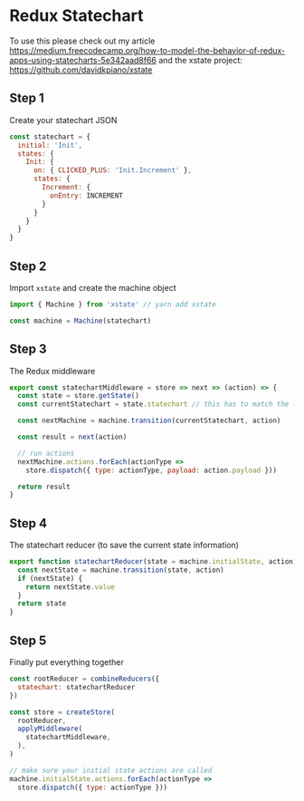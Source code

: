# Redux Statechart

To use this please check out my article https://medium.freecodecamp.org/how-to-model-the-behavior-of-redux-apps-using-statecharts-5e342aad8f66 and the xstate project: https://github.com/davidkpiano/xstate

## Step 1

Create your statechart JSON

```js
const statechart = {
  initial: 'Init',
  states: {
    Init: {
      on: { CLICKED_PLUS: 'Init.Increment' },
      states: {
        Increment: {
          onEntry: INCREMENT
        }
      }
    }
  }
}
```

## Step 2

Import `xstate` and create the machine object

```js
import { Machine } from 'xstate' // yarn add xstate

const machine = Machine(statechart)
```

## Step 3

The Redux middleware

```js
export const statechartMiddleware = store => next => (action) => {
  const state = store.getState()
  const currentStatechart = state.statechart // this has to match the location where you mount your reducer

  const nextMachine = machine.transition(currentStatechart, action)

  const result = next(action)

  // run actions
  nextMachine.actions.forEach(actionType =>
    store.dispatch({ type: actionType, payload: action.payload }))

  return result
}
```

## Step 4

The statechart reducer (to save the current state information)

```js
export function statechartReducer(state = machine.initialState, action) {
  const nextState = machine.transition(state, action)
  if (nextState) {
    return nextState.value
  }
  return state
}
```

## Step 5

Finally put everything together

```js
const rootReducer = combineReducers({
  statechart: statechartReducer
})

const store = createStore(
  rootReducer,
  applyMiddleware(
    statechartMiddleware,
  ),
)

// make sure your initial state actions are called
machine.initialState.actions.forEach(actionType =>
  store.dispatch({ type: actionType }))
```
